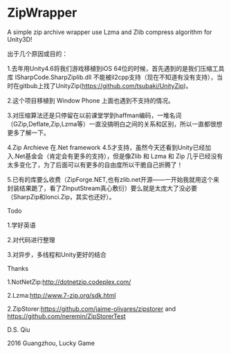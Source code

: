 # ZipWrapper
A simple zip archive wrapper use Lzma and Zlib compress algorithm for Unity3D!


出于几个原因或目的：

  1.去年用Unity4.6将我们游戏移植到iOS 64位的时候，首先遇到的是我们压缩工具库 ISharpCode.SharpZiplib.dll 不能被il2cpp支持（现在不知道有没有支持），当时在gitbub上找了UnityZip(https://github.com/tsubaki/UnityZip)。

  2.这个项目移植到 Window Phone 上面也遇到不支持的情况。
  
  3.对压缩算法还是只停留在以前课堂学到haffman编码，一堆名词（GZip,Deflate,Zip,Lzma等）一直没搞明白之间的关系和区别，所以一直都很想更多了解一下。
  
  4.Zip Archieve 在.Net framework 4.5才支持，虽然今天还看到Unity已经加入.Net基金会（肯定会有更多的支持），但是像Zlib 和 Lzma 和 Zip 几乎已经没有太多变化了，为了后面可以有更多的自由度所以干脆自己折腾了！
  
  5.已有的库要么收费（ZipForge.NET,也有zlib.net开源——一开始我就用这个来封装结果跪了，看了ZInputStream真心敷衍）要么就是太庞大了没必要（SharpZip和Ionci.Zip，其实也还好）。

Todo
  
  1.学好英语
  
  2.对代码进行整理
  
  3.对异步，多线程和Unity更好的结合
  

Thanks
  
  1.NotNetZip:http://dotnetzip.codeplex.com/
  
  2.Lzma:http://www.7-zip.org/sdk.html
  
  2.ZipStorer:https://github.com/jaime-olivares/zipstorer and https://github.com/neremin/ZipStorerTest


D.S. Qiu

2016 Guangzhou, Lucky Game


